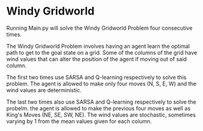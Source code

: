 # Windy Gridworld

Running Main.py will solve the Windy Gridworld Problem four consecutive times.

The Windy Gridworld Problem involves having an agent learn the optimal path to get to the goal state on a grid. Some of the columns of the grid have wind values that can alter the position of the agent if moving out of said column.

The first two times use SARSA and Q-learning respectively to solve this problem. The agent is allowed to make only four moves (N, S, E, W) and the wind values are deterministic.

The last two times also use SARSA and Q-learning respectively to solve the probelm. the agent is allowed to make the previous four moves as well as King's Moves (NE, SE, SW, NE). The wind values are stochastic, sometimes varying by 1 from the mean values given for each column.
